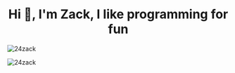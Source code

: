 <h1 align="center">Hi 👋, I'm Zack, I like programming for fun</h1>




<p><img align="center" src="https://github-readme-stats.vercel.app/api/top-langs?username=24zack&show_icons=true&locale=en&layout=compact" alt="24zack" /></p>


<p><img align="center" src="https://github-readme-streak-stats.herokuapp.com/?user=24zack&" alt="24zack" /></p>
